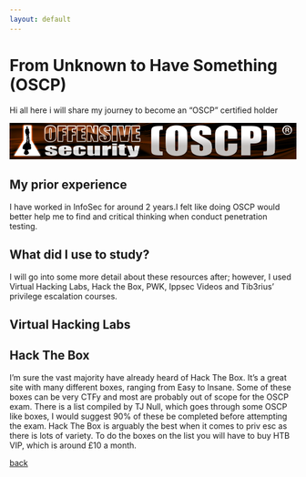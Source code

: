 ```yaml
---
layout: default
---
```


# From Unknown to Have Something (OSCP)


Hi all here i will share my journey to become an “OSCP” certified holder

![oscp](/images/offsec.png)

## My prior experience

I have worked in InfoSec for around 2 years.I felt like doing OSCP would better help me to find and critical thinking when conduct penetration testing.

## What did I use to study?

I will go into some more detail about these resources after; however, I used Virtual Hacking Labs, Hack the Box, PWK, Ippsec Videos and Tib3rius’ privilege escalation courses.

## Virtual Hacking Labs


## Hack The Box

I’m sure the vast majority have already heard of Hack The Box. It’s a great site with many different boxes, ranging from Easy to Insane. Some of these boxes can be very CTFy and most are probably out of scope for the OSCP exam. There is a list compiled by TJ Null, which goes through some OSCP like boxes, I would suggest 90% of these be completed before attempting the exam. Hack The Box is arguably the best when it comes to priv esc as there is lots of variety. To do the boxes on the list you will have to buy HTB VIP, which is around £10 a month.



[back](../review.md)